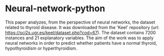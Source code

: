 # Neural-network-python

This paper analyzes, from the perspective of neural networks, the dataset related to thyroid disease. It was downloaded from the 'Keel' repository (url: https://sci2s.ugr.es/keel/dataset.php?cod=67). The dataset contains 7200 instances and 21 explanatory variables.
The aim of the work was to apply neural networks in order to predict whether patients have a normal thyroid, hypothyroidism or hyperthyroidism.
